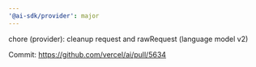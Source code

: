 ```yaml
---
'@ai-sdk/provider': major
---
```


chore (provider): cleanup request and rawRequest (language model v2)

Commit: https://github.com/vercel/ai/pull/5634
